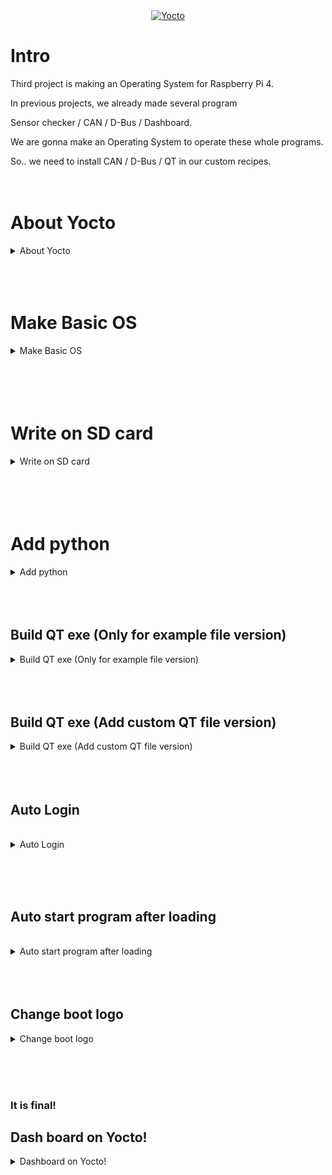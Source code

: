 <div align="center">
  <a href="https://github.com/othneildrew/Best-README-Template">
    <img src="Yocto.gif" alt="Yocto" width="600px" height="338px">
  </a>
</div>

# Intro

Third project is making an Operating System for Raspberry Pi 4.

In previous projects, we already made several program

Sensor checker / CAN / D-Bus / Dashboard.

We are gonna make an Operating System to operate these whole programs.

So.. we need to install CAN / D-Bus / QT in our custom recipes.
<br><br><br>


# About Yocto
<details>
  <summary>About Yocto</summary>
  <div markdown="1">

    
## OS
    
In Project 1
    
We installed [2021-12-02-raspios-buster.zip](https://downloads.raspberrypi.org/raspios_oldstable_lite_armhf/images/raspios_oldstable_lite_armhf-2021-12-02/2021-12-02-raspios-buster-armhf-lite.zip) using Rasbian Imager. 
    
But in this Project. We have to install OS In sd card without using Rasbian Imager.
<br><br>
    
## Yocto
    
@[https://selfish-developer.com/entry/Yocto란-무엇인가](https://selfish-developer.com/entry/Yocto%EB%9E%80-%EB%AC%B4%EC%97%87%EC%9D%B8%EA%B0%80)
    
To use Yocto, you must use git skillfully. Yocto automatically patches source code to new version through git.
<br><br>
    
## Poky
    
also there’s lots of  extension
    
But, we use Raspberrypi. So we will use Raspberrypi extension.
    
@[https://github.com/agherzan/meta-raspberrypi/tree/kirkstone](https://github.com/agherzan/meta-raspberrypi/tree/kirkstone)
<br><br>
    

### BSP
    
board support package
    
```jsx
     /home/**username**/yocto/kirkstone/poky/meta \
      /home/**username**/yocto/kirkstone/poky/meta-poky \
      /home/**username**/yocto/kirkstone/poky/meta-yocto-bsp \
      /home/**username**/yocto/kirkstone/meta-openembedded/meta-oe \
      /home/**username**//yocto/kirkstone/meta-openembedded/meta-multimedia \
      /home/**username**/yocto/kirkstone/meta-openembedded/meta-networking \
      /home/**username**/yocto/kirkstone/meta-openembedded/meta-python \
      /home/**username**/yocto/kirkstone/meta-raspberrypi \
```
    
this will be BSP
</details>
<br><br><br>

# Make Basic OS

<details>
  <summary>Make Basic OS</summary>
  <div markdown="1">   
 
 <br><br><br>   
## 1. Install dependencies

```jsx
sudo apt install build-essential chrpath gawk git bmap-tools texinfo diffstat
```

## 2. Make a directory to run yocto.
In my case I made it in the home directory

```jsx
mkdir ~yocto
cd ~/yocto
mkdir kirkstone
cd kirkstone
mkdir builds
mkdir downloads
```

## 3. Clone poky

```jsx
git clone -b kirkstone git://git.yoctoproject.org/poky.git
```

<br>

## 4. Clone poky raspberry pi extension / dependencies of raspberry pi extension

```jsx
git clone -b kirkstone https://github.com/agherzan/meta-raspberrypi.git
git clone -b kirkstone git://git.openembedded.org/meta-openembedded
```

## 5. Enter build environment

```jsx
source oe-init-build-env projectname
```
(You can use this command to make build directory.
In my case, I used this↓ command to make directory)
<details>
  <summary>In my case</summary>
  <div markdown="1">

    
    source ~/yocto/kirkstone/poky/oe-init-build-env ~/yocto/kirkstone/builds/rpi
    
    # It means, activate oe-init-build-env, and make build file at builds/rpi.
</details>
<br>

## 6. Add layers

Go to the directory just before you made.

```jsx
cd ~/yocto/kirkstone/builds/rpi/conf
vi bblayers.conf
```

add below lines.

```jsx
  /home/**username**/yocto/kirkstone/poky/meta \
  /home/**username**/yocto/kirkstone/poky/meta-poky \
  /home/**username**/yocto/kirkstone/poky/meta-yocto-bsp \
  /home/**username**/yocto/kirkstone/meta-openembedded/meta-oe \
  /home/**username**//yocto/kirkstone/meta-openembedded/meta-multimedia \
  /home/**username**/yocto/kirkstone/meta-openembedded/meta-networking \
  /home/**username**/yocto/kirkstone/meta-openembedded/meta-python \
  /home/**username**/yocto/kirkstone/meta-raspberrypi \
```

<details>
  <summary>
- bblayers.conf (in my case)</summary>
<div markdown="1">
    
    # POKY_BBLAYERS_CONF_VERSION is increased each time build/conf/bblayers.conf
    # changes incompatibly
    POKY_BBLAYERS_CONF_VERSION = "2"
    
    BBPATH = "${TOPDIR}"
    BBFILES ?= ""
    
    BBLAYERS ?= " \
      /home/username/yocto/kirkstone/poky/meta \
      /home/username/yocto/kirkstone/poky/meta-poky \
      /home/username/yocto/kirkstone/poky/meta-yocto-bsp \
      /home/username/yocto/kirkstone/meta-openembedded/meta-oe \
      /home/username//yocto/kirkstone/meta-openembedded/meta-multimedia \
      /home/username/yocto/kirkstone/meta-openembedded/meta-networking \
      /home/username/yocto/kirkstone/meta-openembedded/meta-python \
      /home/username/yocto/kirkstone/meta-raspberrypi \
      "
  </details>
<br>

## 7. Update MACHINE and change directory 

```
cd ~/yocto/kirkstone/builds/rpi/conf
vi local.conf
```

```
MACHINE = "raspberrypi4"
#DL_DIR ?= "~/yocto/kirkstone/downloads"
ENABLE_UART = "1"
RPI_USE_U_BOOT = "1"
```

<details>
  <summary>local.conf (in my case)</summary>
<div markdown="1">

    
    ```
    also attached this
    at the end of line
    
    ENABLE_UART = "1"
    RPI_USE_U_BOOT = "1"
    
    ```
    
    ```
    #
    # This file is your local configuration file and is where all local user settings
    # are placed. The comments in this file give some guide to the options a new user
    # to the system might want to change but pretty much any configuration option can
    # be set in this file. More adventurous users can look at
    # local.conf.sample.extended which contains other examples of configuration which
    # can be placed in this file but new users likely won't need any of them
    # initially.
    #
    # Lines starting with the '#' character are commented out and in some cases the
    # default values are provided as comments to show people example syntax. Enabling
    # the option is a question of removing the # character and making any change to the
    # variable as required.
    
    #
    # Machine Selection
    #
    # You need to select a specific machine to target the build with. There are a selection
    # of emulated machines available which can boot and run in the QEMU emulator:
    #
    #MACHINE ?= "qemuarm"
    #MACHINE ?= "qemuarm64"
    #MACHINE ?= "qemumips"
    #MACHINE ?= "qemumips64"
    #MACHINE ?= "qemuppc"
    #MACHINE ?= "qemux86"
    #MACHINE ?= "qemux86-64"
    MACHINE ?= "raspberrypi4"
    #
    # There are also the following hardware board target machines included for 
    # demonstration purposes:
    #
    #MACHINE ?= "beaglebone-yocto"
    #MACHINE ?= "genericx86"
    #MACHINE ?= "genericx86-64"
    #MACHINE ?= "edgerouter"
    #
    # This sets the default machine to be qemux86-64 if no other machine is selected:
    MACHINE = "raspberrypi4"
    
    #
    # Where to place downloads
    #
    # During a first build the system will download many different source code tarballs
    # from various upstream projects. This can take a while, particularly if your network
    # connection is slow. These are all stored in DL_DIR. When wiping and rebuilding you
    # can preserve this directory to speed up this part of subsequent builds. This directory
    # is safe to share between multiple builds on the same machine too.
    #
    # The default is a downloads directory under TOPDIR which is the build directory.
    #
    #DL_DIR = "~/yocto/kirkstone/downloads"
    
    #
    # Where to place shared-state files
    #
    # BitBake has the capability to accelerate builds based on previously built output.
    # This is done using "shared state" files which can be thought of as cache objects
    # and this option determines where those files are placed.
    #
    # You can wipe out TMPDIR leaving this directory intact and the build would regenerate
    # from these files if no changes were made to the configuration. If changes were made
    # to the configuration, only shared state files where the state was still valid would
    # be used (done using checksums).
    #
    # The default is a sstate-cache directory under TOPDIR.
    #
    #SSTATE_DIR ?= "${TOPDIR}/sstate-cache"
    
    #
    # Where to place the build output
    #
    # This option specifies where the bulk of the building work should be done and
    # where BitBake should place its temporary files and output. Keep in mind that
    # this includes the extraction and compilation of many applications and the toolchain
    # which can use Gigabytes of hard disk space.
    #
    # The default is a tmp directory under TOPDIR.
    #
    #TMPDIR = "${TOPDIR}/tmp"
    
    #
    # Default policy config
    #
    # The distribution setting controls which policy settings are used as defaults.
    # The default value is fine for general Yocto project use, at least initially.
    # Ultimately when creating custom policy, people will likely end up subclassing 
    # these defaults.
    #
    DISTRO ?= "poky"
    # As an example of a subclass there is a "bleeding" edge policy configuration
    # where many versions are set to the absolute latest code from the upstream 
    # source control systems. This is just mentioned here as an example, its not
    # useful to most new users.
    # DISTRO ?= "poky-bleeding"
    
    #
    # Package Management configuration
    #
    # This variable lists which packaging formats to enable. Multiple package backends
    # can be enabled at once and the first item listed in the variable will be used
    # to generate the root filesystems.
    # Options are:
    #  - 'package_deb' for debian style deb files
    #  - 'package_ipk' for ipk files are used by opkg (a debian style embedded package manager)
    #  - 'package_rpm' for rpm style packages
    # E.g.: PACKAGE_CLASSES ?= "package_rpm package_deb package_ipk"
    # We default to rpm:
    PACKAGE_CLASSES ?= "package_rpm"
    
    #
    # SDK target architecture
    #
    # This variable specifies the architecture to build SDK items for and means
    # you can build the SDK packages for architectures other than the machine you are
    # running the build on (i.e. building i686 packages on an x86_64 host).
    # Supported values are i686, x86_64, aarch64
    #SDKMACHINE ?= "i686"
    
    #
    # Extra image configuration defaults
    #
    # The EXTRA_IMAGE_FEATURES variable allows extra packages to be added to the generated
    # images. Some of these options are added to certain image types automatically. The
    # variable can contain the following options:
    #  "dbg-pkgs"       - add -dbg packages for all installed packages
    #                     (adds symbol information for debugging/profiling)
    #  "src-pkgs"       - add -src packages for all installed packages
    #                     (adds source code for debugging)
    #  "dev-pkgs"       - add -dev packages for all installed packages
    #                     (useful if you want to develop against libs in the image)
    #  "ptest-pkgs"     - add -ptest packages for all ptest-enabled packages
    #                     (useful if you want to run the package test suites)
    #  "tools-sdk"      - add development tools (gcc, make, pkgconfig etc.)
    #  "tools-debug"    - add debugging tools (gdb, strace)
    #  "eclipse-debug"  - add Eclipse remote debugging support
    #  "tools-profile"  - add profiling tools (oprofile, lttng, valgrind)
    #  "tools-testapps" - add useful testing tools (ts_print, aplay, arecord etc.)
    #  "debug-tweaks"   - make an image suitable for development
    #                     e.g. ssh root access has a blank password
    # There are other application targets that can be used here too, see
    # meta/classes/image.bbclass and meta/classes/core-image.bbclass for more details.
    # We default to enabling the debugging tweaks.
    EXTRA_IMAGE_FEATURES ?= "debug-tweaks"
    
    #
    # Additional image features
    #
    # The following is a list of additional classes to use when building images which
    # enable extra features. Some available options which can be included in this variable
    # are:
    #   - 'buildstats' collect build statistics
    USER_CLASSES ?= "buildstats"
    
    #
    # Runtime testing of images
    #
    # The build system can test booting virtual machine images under qemu (an emulator)
    # after any root filesystems are created and run tests against those images. It can also
    # run tests against any SDK that are built. To enable this uncomment these lines.
    # See classes/test{image,sdk}.bbclass for further details.
    #IMAGE_CLASSES += "testimage testsdk"
    #TESTIMAGE_AUTO:qemuall = "1"
    
    #
    # Interactive shell configuration
    #
    # Under certain circumstances the system may need input from you and to do this it
    # can launch an interactive shell. It needs to do this since the build is
    # multithreaded and needs to be able to handle the case where more than one parallel
    # process may require the user's attention. The default is iterate over the available
    # terminal types to find one that works.
    #
    # Examples of the occasions this may happen are when resolving patches which cannot
    # be applied, to use the devshell or the kernel menuconfig
    #
    # Supported values are auto, gnome, xfce, rxvt, screen, konsole (KDE 3.x only), none
    # Note: currently, Konsole support only works for KDE 3.x due to the way
    # newer Konsole versions behave
    #OE_TERMINAL = "auto"
    # By default disable interactive patch resolution (tasks will just fail instead):
    PATCHRESOLVE = "noop"
    
    #
    # Disk Space Monitoring during the build
    #
    # Monitor the disk space during the build. If there is less that 1GB of space or less
    # than 100K inodes in any key build location (TMPDIR, DL_DIR, SSTATE_DIR), gracefully
    # shutdown the build. If there is less than 100MB or 1K inodes, perform a hard halt
    # of the build. The reason for this is that running completely out of space can corrupt
    # files and damages the build in ways which may not be easily recoverable.
    # It's necessary to monitor /tmp, if there is no space left the build will fail
    # with very exotic errors.
    BB_DISKMON_DIRS ??= "\
        STOPTASKS,${TMPDIR},1G,100K \
        STOPTASKS,${DL_DIR},1G,100K \
        STOPTASKS,${SSTATE_DIR},1G,100K \
        STOPTASKS,/tmp,100M,100K \
        HALT,${TMPDIR},100M,1K \
        HALT,${DL_DIR},100M,1K \
        HALT,${SSTATE_DIR},100M,1K \
        HALT,/tmp,10M,1K"
    
    #
    # Shared-state files from other locations
    #
    # As mentioned above, shared state files are prebuilt cache data objects which can be
    # used to accelerate build time. This variable can be used to configure the system
    # to search other mirror locations for these objects before it builds the data itself.
    #
    # This can be a filesystem directory, or a remote url such as https or ftp. These
    # would contain the sstate-cache results from previous builds (possibly from other
    # machines). This variable works like fetcher MIRRORS/PREMIRRORS and points to the
    # cache locations to check for the shared objects.
    # NOTE: if the mirror uses the same structure as SSTATE_DIR, you need to add PATH
    # at the end as shown in the examples below. This will be substituted with the
    # correct path within the directory structure.
    #SSTATE_MIRRORS ?= "\
    #file://.* https://someserver.tld/share/sstate/PATH;downloadfilename=PATH \
    #file://.* file:///some/local/dir/sstate/PATH"
    
    #
    # Yocto Project SState Mirror
    #
    # The Yocto Project has prebuilt artefacts available for its releases, you can enable
    # use of these by uncommenting the following lines. This will mean the build uses
    # the network to check for artefacts at the start of builds, which does slow it down
    # equally, it will also speed up the builds by not having to build things if they are
    # present in the cache. It assumes you can download something faster than you can build it
    # which will depend on your network.
    # Note: For this to work you also need hash-equivalence passthrough to the matching server
    #
    #BB_HASHSERVE_UPSTREAM = "typhoon.yocto.io:8687"
    #SSTATE_MIRRORS ?= "file://.* http://sstate.yoctoproject.org/all/PATH;downloadfilename=PATH"
    
    #
    # Qemu configuration
    #
    # By default native qemu will build with a builtin VNC server where graphical output can be
    # seen. The line below enables the SDL UI frontend too.
    PACKAGECONFIG:append:pn-qemu-system-native = " sdl"
    # By default libsdl2-native will be built, if you want to use your host's libSDL instead of 
    # the minimal libsdl built by libsdl2-native then uncomment the ASSUME_PROVIDED line below.
    #ASSUME_PROVIDED += "libsdl2-native"
    
    # You can also enable the Gtk UI frontend, which takes somewhat longer to build, but adds
    # a handy set of menus for controlling the emulator.
    #PACKAGECONFIG:append:pn-qemu-system-native = " gtk+"
    
    #
    # Hash Equivalence
    #
    # Enable support for automatically running a local hash equivalence server and
    # instruct bitbake to use a hash equivalence aware signature generator. Hash
    # equivalence improves reuse of sstate by detecting when a given sstate
    # artifact can be reused as equivalent, even if the current task hash doesn't
    # match the one that generated the artifact.
    #
    # A shared hash equivalent server can be set with "<HOSTNAME>:<PORT>" format
    #
    #BB_HASHSERVE = "auto"
    #BB_SIGNATURE_HANDLER = "OEEquivHash"
    
    #
    # Memory Resident Bitbake
    #
    # Bitbake's server component can stay in memory after the UI for the current command
    # has completed. This means subsequent commands can run faster since there is no need
    # for bitbake to reload cache files and so on. Number is in seconds, after which the
    # server will shut down.
    #
    #BB_SERVER_TIMEOUT = "60"
    
    # CONF_VERSION is increased each time build/conf/ changes incompatibly and is used to
    # track the version of this file when it was generated. This can safely be ignored if
    # this doesn't mean anything to you.
    CONF_VERSION = "2"
    ENABLE_UART = "1"
    RPI_USE_U_BOOT = "1"
    ```
  </details>
    
## 9. Build

you can type this to check bitbake

```jsx
cd ~/yocto/kirkstone/meta-raspberrypi
ls recipes-*/images
I use this at this time
bitbake core-image-minimal
```

```jsx
cd ~/yocto/kirkstone/builds/rpi
bitbake core-image-minimal
```

Now, you can see building.

<img src="image/bitbake.png" alt="Logo" width="800" height="300"> <br>
I don’t know the accurate time to build, but I’m sure it will takes more than 1 hour.

So take a meal / rest / play game/ or do something.


</details>
<br><br><br><br>
    

# Write on SD card

<details>
  <summary>Write on SD card</summary>
  <div markdown="1">
<br><br>  

## After build, you can check your image on

```jsx
~build diercotry/tmp/deploy/images/raspberrypi4/core-image-minimal-raspberrypi4-20221221163429.rootfs.wic.bz2
```
<br>
1. Move wic.bz2 file to somewhere, In my case I move it to home directory.

then, unzip it

```jsx
sudo bzip2 -dk core-image-minimal-raspberrypi4-20221025172232.rootfs.wic.bz2
```
<br>
2. Write on SD card
    
insert sd card in USB port. Type this

```jsx
sudo fdisk -l
```

```jsx
umount /dev/sda
```

go to the directory where you moved wic.bz2 file.

Type this.

```jsx
sudo dd if=core-image-minimal-raspberrypi4-20221128122747.rootfs.wic of=/dev/sda
sync
```
<br>
3. Efect and reinsert SD card, 
    
Go to boot directory in your SDcard, and change config.txt
<br>
comment this line like this<br>
/boot/config.txt
```jsx
#dtoverlay=vc4-kms-v3d
```
or

```jsx
## dtoverlay=vc4-kms-v3d
to
dtoverlay=vc4-fkms-v3d-pi4
```
</details>
<br><br><br><br>
    

# Add python

<details>
  <summary>Add python</summary>
  <div markdown="1">
  <br><br><br>

If you done previous step, It would not takes more than 10minutes to build.

<br>
1. Add [image.bb](http://image.bb) file

```jsx
cd ~/yocto/kirkstone/poky/meta/recipes-core/images
```

<br>
2. Make new [image.bb](http://image.bb) file

```jsx
core-image-python.bb
```
    
    - [core-image-python.bb](http://core-image-python.bb)
        
        (I only add
        
        **IMAGE_INSTALL += "python3 python3-numpy”** from core-image-minimal.bb )
        
        ```jsx
        SUMMARY = "A small image just capable of allowing a device to boot."
        
        IMAGE_INSTALL = "packagegroup-core-boot ${CORE_IMAGE_EXTRA_INSTALL}"
        IMAGE_INSTALL += "python3 python3-numpy"
        
        IMAGE_LINGUAS = " "
        
        LICENSE = "MIT"
        
        inherit core-image
        
        IMAGE_ROOTFS_SIZE ?= "8192"
        IMAGE_ROOTFS_EXTRA_SPACE:append = "${@bb.utils.contains("DISTRO_FEATURES", "systemd", " + 4096", "", d)}"
        

<br>
3. Build
    
    
    cd ~/yocto/kirkstone/poky
    source oe-init-build-env ../raspberrypi4
    
<br>
4. Add new layer at sd card
 
Same with previous step
<br><br><br>
</details>
<br><br><br>

## Build QT exe (Only for example file version)
<details>
  <summary>Build QT exe (Only for example file version)</summary>
  <div markdown="1">

1. Download met-QT5

```jsx
cd ~/yocto/kirkstone
git clone -b kirkstone https://github.com/meta-qt5/meta-qt5
```

2. Add new layer at local.conf , bblayers.conf

```jsx
cd ~/yocto/kirkstone/**Projectname**/conf
vim local.conf
```

Add this line

local.conf

```jsx
CORE_IMAGE_EXTRA_INSTALL:append = "qtbase-examples"
DISTRO_FEATURES:remove = "x11 wayland vulkan"
```

```jsx
vim bblayers.conf
```

Add this line

bblayers.conf

```jsx
/home/seame-fablab/yocto/kirkstone/meta-qt5 \
```
<br>
3. Make .bbappend file

```jsx
cd ~yocto/kirkstone/poky/meta-poky
mkdir -p recipes-qt/qt5
cd recipes-qt/qt5
vim qtbase_%.bbappend
```

Add this line

```jsx
PACKAGECONFIG:append = " examples gles2 eglfs"
PACKAGECONFIG:remove = "tslib"
```
<br>
4. Build

```jsx
cd ~/yocto/kirkstone/poky
source oe-init-build-env ../raspberrypi4
bitbake -c cleanall core-image-minimal
bitbake core-image-minimal
```
<br>
5. Check setting, Check example code

5-1

Make sure chage below line located in boot/config.txt in your custom sdcard

```jsx
## dtoverlay=vc4-kms-v3d
to
dtoverlay=vc4-fkms-v3d-pi4
```

5-2

Simply you can find example code in root folder

Go to root, and search where hellowindow direcotry is. In my case ‘usr/share/examples/opengl/hellowindow’
<br>
<br><br>
6.
Boot Raspberrypi4, Operate sample code

`Raspberryp4` 

```jsx
cd /usr/share/examples/opengl/hellowindow

./hellowindow -platform eglfs
```

</details>
<br><br><br>

## Build QT exe (Add  custom QT file version)
<details>
  <summary>Build QT exe (Add custom QT file version)</summary>
  <div markdown="1">
<br>
1. Create custom layer

```jsx
cd ~/yocto/kirkstone/poky
source oe-init-build-env ../raspberrypi4
cd ..
bitbake-layers create-layer meta-myqt
```
<br>
2. Add new layer

```jsx
cd ~/yocto/kirkstone/poky/projectname/conf
vim bblayers.conf
```

Add following line:

```jsx
/home/seame-fablab/yocto/kirkstone/meta-myqt \
```
<br>
3. Write a new image recipe

```jsx
cd ~/yocto/poky/build/meta-myqt
mkdir -p recipes-core/images
cd recipes-core/images
vim basic-qt5-image.bb
```

add following line

```jsx
SUMMARY = "A basic Qt5 dev image"

require recipes-core/images/core-image-minimal.bb 

QT_BASE = " \
    qtbase \
    qtbase-dev \
    qtbase-mkspecs \
    qtbase-plugins \
    qtbase-tools \
"
 
QT_PKGS = " \
    qt3d \
    qt3d-dev \
    qt3d-mkspecs \
    qtcharts \
    qtcharts-dev \
    qtcharts-mkspecs \
    qtconnectivity-dev \
    qtconnectivity-mkspecs \
    qtquickcontrols2 \
    qtquickcontrols2-dev \
    qtquickcontrols2-mkspecs \
    qtdeclarative \
    qtdeclarative-dev \
    qtdeclarative-mkspecs \
    qtgraphicaleffects \
    qtgraphicaleffects-dev \
"
 
IMAGE_INSTALL += " \
    ${QT_BASE} \
    ${QT_PKGS} \
"
 
export IMAGE_BASENAME = "basic-qt5-image"
```
<br>
4. Write additional package recipe

```jsx
cd ~/yocto/kirkstone/meta-myqt/recipes-example/example
mv example_0.1.bb qtbase_git.bbappend
vim qtbase_git.bbappend
```

Edit file to following line:

```jsx
SUMMARY = "bitbake-layers recipe"
DESCRIPTION = "Recipe created by bitbake-layers"
LICENSE = "MIT"
 
PACKAGECONFIG:append = " eglfs fontconfig gles2"
DEPENDS += "userland"
```
<br>
5. Build

```jsx
cd ~/yocto/kirkstone/poky
source oe-init-build-env ../raspberrypi4
bitbake -c cleanall core-image-minimal
bitbake core-image-minimal
bitbake basic-qt5-image
bitbake basic-qt5-image -c populate_sdk
```
<br>
6. Install SDK

Check SDK directory at

```jsx
yocto/kirkstone/projectname/tmp/deploy/sdk
```
<br>
7. Setup QT

[Adding Kits](https://doc.qt.io/qtcreator/creator-targets.html)

refer this to add kit.

tools → Options

(If there’s no Options, Tools → external →configure)

compilers: 

/opt/poky/4.0.6/sysroots/x86_64-pokysdk-linux/usr/bin/arm-poky-linux/arm-poky-linux-g++

debuggers:

/opt/poky/4.0.6/sysroots/x86_64-pokysdk-linux/usr/bin/arm-poky-linux/arm-poky-linux-gdb

CMake:64-pokysdk-linux/usr/bin/cmake

QtVersion:

/opt/poky/4.0.6/sysroots/x86_64-pokysdk-linux/usr/bin/qmake
<br><br><br>
8. Move it to SD card

```jsx
sudo cp untitled /media/seame-fablab/root/usr
```

</details>
<br><br><br>

## Auto Login
<br>
<details>
  <summary>Auto Login</summary>
  <div markdown="1">
local.conf

```
IMAGE_FSTYPES = "rpi-sdimg"

DISTRO_FEATURES:append = " systemd"
DISTRO_FEATURES_BACKFILL_CONSIDERED += "sysvinit"
VIRTUAL-RUNTIME_init_manager = "systemd"
VIRTUAL-RUNTIME_initscripts = ""
```

recipe_what_you_gonna_build.bb

```jsx
**Type_var_name** ?= " \
    ${IMAGE_ROOTFS}${systemd_system_unitdir}/serial-getty@.service \
    ${IMAGE_ROOTFS}${systemd_system_unitdir}/getty@.service \
"

local_autologin () {
    sed -i -e 's/^\(ExecStart *=.*getty \)/\1--autologin root /' ${**Type_var_name**}
}

ROOTFS_POSTPROCESS_COMMAND += "local_autologin; "
```

</details>

<br><br><br>

## Auto start program after loading
<br>
<details>
  <summary>Auto start program after loading</summary>
  <div markdown="1">
<br><br>
recipe_what_you_gonna_build.bb

```jsx
IMAGE_INSTALL:append = " \
    qt5-env \
```

add this two bbfile to somewhere

qt5-env.bb

```jsx
SUMMARY = "Add Qt5 bin dir to PATH"

LICENSE = "CLOSED"

SRC_URI = "file://qt5-env.sh"

PR = "r1"

S = "${WORKDIR}"

do_install() {
    install -d ${D}${sysconfdir}/profile.d
    install -m 0755 qt5-env.sh ${D}${sysconfdir}/profile.d
}

FILES_${PN} = "${sysconfdir}"
```

qt5-env.sh

```jsx
#!/bin/sh

# export QT_LOGGING_RULES=qt.qpa.*=true # Optional for logging
#export QT_QPA_EGLFS_KMS_CONFIG=/etc/kms.conf
export QT_QPA_EGLFS_INTEGRATION=kms
# export QT_QPA_EGLFS_INTEGRATION=eglfs_kms # kms doesn't work on boot2qt but eglfs_kms
export QT_QPA_PLATFORM=eglfs
export QT_QPA_EGLFS_KMS_ATOMIC=1
export XDG_RUNTIME_DIR=/run/user/0

#ip link set can0 up type an birtare 5000
#cd usr/bin
#simple
# or 
/usr/bin/colidingmice
**# this can be a name of auto start program**
```

</details>
<br><br><br>

## Change boot logo

<details>
  <summary>Change boot logo</summary>
  <div markdown="1">
  refer this <br>
https://github.com/hamzamac/meta-splash](https://github.com/hamzamac/meta-splash
</details>

<br><br><br>
### It is final!
## Dash board on Yocto!

<details>
  <summary>Dashboard on Yocto!</summary>
  <div markdown="1">
In the second project, I designed Dasboard using QT.<br>
Now we installed all the requirements.<br>
We can add Dashboard to our own OS!<br>
Download this QT file,
<a href="https://github.com/jun-yub-kim/SEA-ME/tree/master/Project2">Dashbaord_QT_file</a>
<br>and make custom .bb file to append this.
<br><br>
<img src="image/dashboard_file.png" width="600" height="300">
<br>add dashboard like this.<br>
<img src="image/dashboard_bb.png" width="600" height="300">


make dashboard.bbfile

`dashboard.bb`

```jsx
DESCRIPTION = "QT application"

LICENSE = "CLOSED"
inherit qmake5
DEPENDS = " qtbase qtquickcontrols2"

  
SRC_URI += "file://dashboard.pro.user \
            file://qrc_dashboard.cpp \
            file://dashboard.pro \
            file://dashboard.qrc \
            file://images/fuel-icon.png \
            file://images/temperature-icon.png \
            file://qml/dashboard.qml \
            file://qml/DashboardGaugeStyle.qml \
            file://qml/IconGaugeStyle.qml \
            file://qml/TachometerStyle.qml \
            file://qml/TurnIndicator.qml \
            file://qml/ValueSource.qml \
            file://fonts/DejaVuSans.ttf \              
            file://main.cpp"
S = "${WORKDIR}"

do_configure() {
    qmake ${S}/dashboard.pro
}

do_install(){
    install -d ${D}${bindir}
    install -m 0755 dashboard ${D}${bindir}
}
```

append it to your bitbake file

In my case, I add it to my custom bb, basic-qt5-image.bb

`basic.bb`

```jsx
SUMMARY = "A basic Qt5 dev image"

require recipes-core/images/core-image-minimal.bb 

IMAGE_FEATURES += "splash"

IMAGE_INSTALL:append = " \
    dashboard \
    qt5-env \
    psplash \
"

QT_BASE = " \
    qtbase \
    qtbase-dev \
    qtbase-mkspecs \
    qtbase-plugins \
    qtbase-tools \
"

 
QT_PKGS = " \
    qt3d \
    qt3d-dev \
    qt3d-mkspecs \
    qtcharts \
    qtcharts-dev \
    qtcharts-mkspecs \
    qtconnectivity-dev \
    qtconnectivity-mkspecs \
    qtquickcontrols \
    qtquickcontrols2 \
    qtquickcontrols2-dev \
    qtquickcontrols2-mkspecs \
    qtdeclarative \
    qtdeclarative-dev \
    qtdeclarative-mkspecs \
    qtgraphicaleffects \
    qtgraphicaleffects-dev \
    qtx11extras \
    qtquickcontrols \
"
 
IMAGE_INSTALL += " \
    ${QT_BASE} \
    ${QT_PKGS} \
"

Auto_start ?= " \
    ${IMAGE_ROOTFS}${systemd_system_unitdir}/serial-getty@.service \
    ${IMAGE_ROOTFS}${systemd_system_unitdir}/getty@.service \
"

local_autologin () {
    sed -i -e 's/^\(ExecStart *=.*getty \)/\1--autologin root /' ${Auto_start}
}

ROOTFS_POSTPROCESS_COMMAND += "local_autologin; "
 
export IMAGE_BASENAME = "basic-qt5-image"
```
<br>
Finally we are done.<br>
Build it!<br>Eject it!<br>Run it!
</details>
